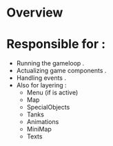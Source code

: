 # Overview 

# Responsible for : 
- Running the gameloop .
- Actualizing game components .
- Handling events .
- Also for layering : 
   - Menu (if is active)
   - Map
   - SpecialObjects
   - Tanks
   - Animations
   - MiniMap
   - Texts

